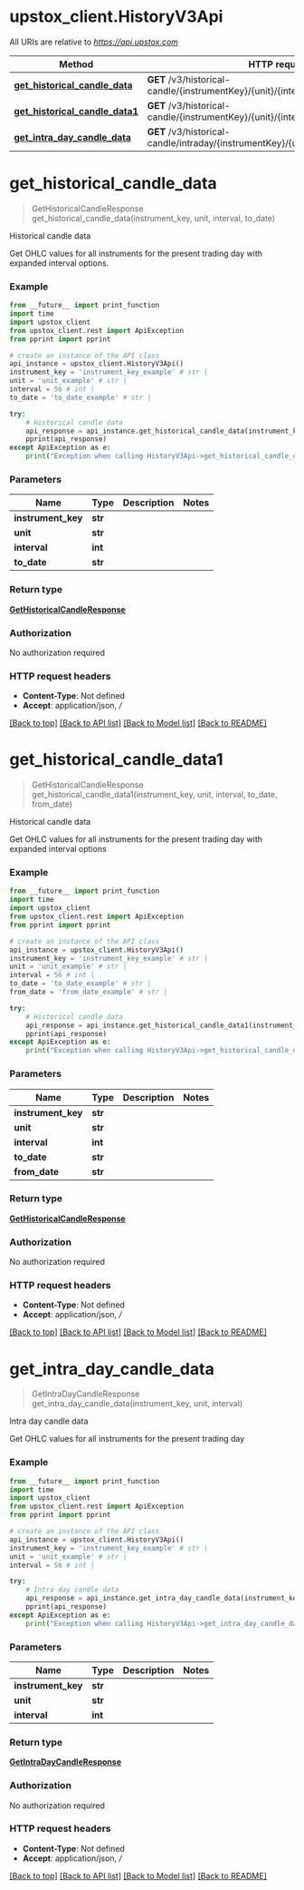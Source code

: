# upstox_client.HistoryV3Api

All URIs are relative to *https://api.upstox.com*

Method | HTTP request | Description
------------- | ------------- | -------------
[**get_historical_candle_data**](HistoryV3Api.md#get_historical_candle_data) | **GET** /v3/historical-candle/{instrumentKey}/{unit}/{interval}/{to_date} | Historical candle data
[**get_historical_candle_data1**](HistoryV3Api.md#get_historical_candle_data1) | **GET** /v3/historical-candle/{instrumentKey}/{unit}/{interval}/{to_date}/{from_date} | Historical candle data
[**get_intra_day_candle_data**](HistoryV3Api.md#get_intra_day_candle_data) | **GET** /v3/historical-candle/intraday/{instrumentKey}/{unit}/{interval} | Intra day candle data

# **get_historical_candle_data**
> GetHistoricalCandleResponse get_historical_candle_data(instrument_key, unit, interval, to_date)

Historical candle data

Get OHLC values for all instruments for the present trading day with expanded interval options.

### Example
```python
from __future__ import print_function
import time
import upstox_client
from upstox_client.rest import ApiException
from pprint import pprint

# create an instance of the API class
api_instance = upstox_client.HistoryV3Api()
instrument_key = 'instrument_key_example' # str | 
unit = 'unit_example' # str | 
interval = 56 # int | 
to_date = 'to_date_example' # str | 

try:
    # Historical candle data
    api_response = api_instance.get_historical_candle_data(instrument_key, unit, interval, to_date)
    pprint(api_response)
except ApiException as e:
    print("Exception when calling HistoryV3Api->get_historical_candle_data: %s\n" % e)
```

### Parameters

Name | Type | Description  | Notes
------------- | ------------- | ------------- | -------------
 **instrument_key** | **str**|  | 
 **unit** | **str**|  | 
 **interval** | **int**|  | 
 **to_date** | **str**|  | 

### Return type

[**GetHistoricalCandleResponse**](GetHistoricalCandleResponse.md)

### Authorization

No authorization required

### HTTP request headers

 - **Content-Type**: Not defined
 - **Accept**: application/json, */*

[[Back to top]](#) [[Back to API list]](../README.md#documentation-for-api-endpoints) [[Back to Model list]](../README.md#documentation-for-models) [[Back to README]](../README.md)

# **get_historical_candle_data1**
> GetHistoricalCandleResponse get_historical_candle_data1(instrument_key, unit, interval, to_date, from_date)

Historical candle data

Get OHLC values for all instruments for the present trading day with expanded interval options

### Example
```python
from __future__ import print_function
import time
import upstox_client
from upstox_client.rest import ApiException
from pprint import pprint

# create an instance of the API class
api_instance = upstox_client.HistoryV3Api()
instrument_key = 'instrument_key_example' # str | 
unit = 'unit_example' # str | 
interval = 56 # int | 
to_date = 'to_date_example' # str | 
from_date = 'from_date_example' # str | 

try:
    # Historical candle data
    api_response = api_instance.get_historical_candle_data1(instrument_key, unit, interval, to_date, from_date)
    pprint(api_response)
except ApiException as e:
    print("Exception when calling HistoryV3Api->get_historical_candle_data1: %s\n" % e)
```

### Parameters

Name | Type | Description  | Notes
------------- | ------------- | ------------- | -------------
 **instrument_key** | **str**|  | 
 **unit** | **str**|  | 
 **interval** | **int**|  | 
 **to_date** | **str**|  | 
 **from_date** | **str**|  | 

### Return type

[**GetHistoricalCandleResponse**](GetHistoricalCandleResponse.md)

### Authorization

No authorization required

### HTTP request headers

 - **Content-Type**: Not defined
 - **Accept**: application/json, */*

[[Back to top]](#) [[Back to API list]](../README.md#documentation-for-api-endpoints) [[Back to Model list]](../README.md#documentation-for-models) [[Back to README]](../README.md)

# **get_intra_day_candle_data**
> GetIntraDayCandleResponse get_intra_day_candle_data(instrument_key, unit, interval)

Intra day candle data

Get OHLC values for all instruments for the present trading day

### Example
```python
from __future__ import print_function
import time
import upstox_client
from upstox_client.rest import ApiException
from pprint import pprint

# create an instance of the API class
api_instance = upstox_client.HistoryV3Api()
instrument_key = 'instrument_key_example' # str | 
unit = 'unit_example' # str | 
interval = 56 # int | 

try:
    # Intra day candle data
    api_response = api_instance.get_intra_day_candle_data(instrument_key, unit, interval)
    pprint(api_response)
except ApiException as e:
    print("Exception when calling HistoryV3Api->get_intra_day_candle_data: %s\n" % e)
```

### Parameters

Name | Type | Description  | Notes
------------- | ------------- | ------------- | -------------
 **instrument_key** | **str**|  | 
 **unit** | **str**|  | 
 **interval** | **int**|  | 

### Return type

[**GetIntraDayCandleResponse**](GetIntraDayCandleResponse.md)

### Authorization

No authorization required

### HTTP request headers

 - **Content-Type**: Not defined
 - **Accept**: application/json, */*

[[Back to top]](#) [[Back to API list]](../README.md#documentation-for-api-endpoints) [[Back to Model list]](../README.md#documentation-for-models) [[Back to README]](../README.md)

